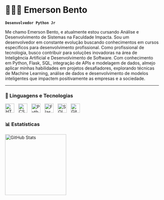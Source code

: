 # 🧑🏻‍💻 Emerson Bento

**`Desenvolvedor Python Jr`**

Me chamo Emerson Bento, e atualmente estou cursando Análise e Desenvolvimento de Sistemas na Faculdade Impacta. Sou um desenvolvedor em constante evolução buscando conhecimentos em cursos especificos para desenvolvimento profissional. 
Como profissional de tecnologia, busco contribuir para soluções inovadoras na área de Inteligência Artificial e Desenvolvimento de Software. Com conhecimento em Python, Flask, SQL, integração de APIs e modelagem de dados, almejo aplicar minhas habilidades em projetos desafiadores, explorando técnicas de Machine Learning, análise de dados e desenvolvimento de modelos inteligentes que impactem positivamente as empresas e a sociedade.

---

### 🤖 Linguagens e Tecnologias

<img  
    align="left" 
    alt="HTML"
    title="HTML" 
    width="30px" 
    style="padding-right: 10px;" 
    src="https://cdn.jsdelivr.net/gh/devicons/devicon@latest/icons/html5/html5-original.svg" 
/>
<img 
    align="left" 
    alt="CSS" 
    title="CSS"
    width="30px" 
    style="padding-right: 10px;" 
    src="https://cdn.jsdelivr.net/gh/devicons/devicon@latest/icons/css3/css3-original.svg" 
/>
<img 
    align="left" 
    alt="Python" 
    title="Python"
    width="30px" 
    style="padding-right: 10px;" 
    src="https://img.icons8.com/?size=100&id=Rc0Xn5AtE8kX&format=png&color=000000" 
/>
<img 
    align="left" 
    alt="Flask"
    title="Flask" 
    width="30px" 
    style="padding-right: 10px;" 
    src="https://img.icons8.com/?size=100&id=MHcMYTljfKOr&format=png&color=000000" 
/>
<img 
    align="left" 
    alt="SQL"
    title="SQL" 
    width="30px" 
    style="padding-right: 10px;" 
    src="https://img.icons8.com/?size=100&id=yAk24Bd8TOKS&format=png&color=000000" 
/>
<img 
    align="left" 
    alt="Git" 
    title="Git"
    width="30px" 
    style="padding-right: 10px;" 
    src="https://cdn.jsdelivr.net/gh/devicons/devicon@latest/icons/git/git-original.svg" 
/>


<br/>
<br/>

### 📊 Estatísticas

<p>
  <img 
    align="left" 
    alt="GitHub Stats" 
    height="200" 
    style="padding-right: 10px;" 
    src="https://github-readme-stats.vercel.app/api?username=emersonbentoo&show_icons=true&theme=tokyonight&include_all_commits=true&locale=pt-br" 
  />



</p>
